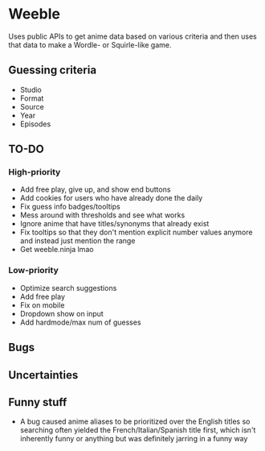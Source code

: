 # Weeble

Uses public APIs to get anime data based on various criteria and then uses that
data to make a Wordle- or Squirle-like game.

## Guessing criteria

- Studio
- Format
- Source
- Year
- Episodes

## TO-DO

### High-priority

- Add free play, give up, and show end buttons
- Add cookies for users who have already done the daily
- Fix guess info badges/tooltips
- Mess around with thresholds and see what works
- Ignore anime that have titles/synonyms that already exist
- Fix tooltips so that they don't mention explicit number values anymore and
  instead just mention the range
- Get weeble.ninja lmao

### Low-priority

- Optimize search suggestions
- Add free play
- Fix on mobile
- Dropdown show on input
- Add hardmode/max num of guesses

## Bugs

## Uncertainties

## Funny stuff

- A bug caused anime aliases to be prioritized over the English titles so
  searching often yielded the French/Italian/Spanish title first, which isn't
  inherently funny or anything but was definitely jarring in a funny way
